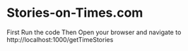 # Stories-on-Times.com
First Run the code
Then Open your browser and navigate to http://localhost:1000/getTimeStories
